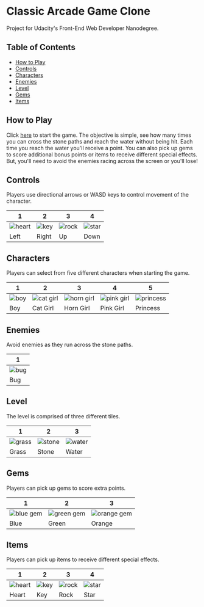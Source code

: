 # Classic Arcade Game Clone

Project for Udacity's Front-End Web Developer Nanodegree.

## Table of Contents

* [How to Play](#how-to-play)
* [Controls](#controls)
* [Characters](#characters)
* [Enemies](#enemies)
* [Level](#level)
* [Gems](#gems)
* [Items](#items)

## How to Play

Click [here](https://jamesparkes.github.io/classic-arcade-game-clone/) to start the game. The objective is simple, see how many times you can cross the stone paths and reach the water without being hit. Each time you reach the water you'll receive a point. You can also pick up gems to score additional bonus points or items to receive different special effects. But, you'll need to avoid the enemies racing across the screen or you'll lose!

## Controls

Players use directional arrows or WASD keys to control movement of the character.

| 1 | 2 | 3 | 4 |
| --- | --- | --- | --- |
| ![heart](https://raw.githubusercontent.com/jamesparkes/classic-arcade-game-clone/gh-pages/images/left-a.gif) | ![key](https://raw.githubusercontent.com/jamesparkes/classic-arcade-game-clone/gh-pages/images/right-d.gif) | ![rock](https://raw.githubusercontent.com/jamesparkes/classic-arcade-game-clone/gh-pages/images/up-w.gif) | ![star](https://raw.githubusercontent.com/jamesparkes/classic-arcade-game-clone/gh-pages/images/down-s.gif)
| Left | Right | Up | Down |

## Characters

Players can select from five different characters when starting the game.

| 1 | 2 | 3 | 4 | 5 |
| --- | --- | --- | --- | --- |
| ![boy](https://raw.githubusercontent.com/jamesparkes/classic-arcade-game-clone/gh-pages/images/char-boy.png) | ![cat girl](https://raw.githubusercontent.com/jamesparkes/classic-arcade-game-clone/gh-pages/images/char-cat-girl.png) | ![horn girl](https://raw.githubusercontent.com/jamesparkes/classic-arcade-game-clone/gh-pages/images/char-horn-girl.png) | ![pink girl](https://raw.githubusercontent.com/jamesparkes/classic-arcade-game-clone/gh-pages/images/char-pink-girl.png) | ![princess](https://raw.githubusercontent.com/jamesparkes/classic-arcade-game-clone/gh-pages/images/char-princess-girl.png)
| Boy | Cat Girl | Horn Girl | Pink Girl | Princess |

## Enemies

Avoid enemies as they run across the stone paths.

| 1 |
| --- |
| ![bug](https://raw.githubusercontent.com/jamesparkes/classic-arcade-game-clone/gh-pages/images/enemy-bug.png) |
| Bug |

## Level

The level is comprised of three different tiles.

| 1 | 2 | 3 |
| --- | --- | --- |
| ![grass](https://raw.githubusercontent.com/jamesparkes/classic-arcade-game-clone/gh-pages/images/block-grass.png) | ![stone](https://raw.githubusercontent.com/jamesparkes/classic-arcade-game-clone/gh-pages/images/block-stone.png) | ![water](https://raw.githubusercontent.com/jamesparkes/classic-arcade-game-clone/gh-pages/images/block-water.png) |
| Grass | Stone | Water |

## Gems

Players can pick up gems to score extra points.

| 1 | 2 | 3 |
| --- | --- | --- |
| ![blue gem](https://raw.githubusercontent.com/jamesparkes/classic-arcade-game-clone/gh-pages/images/gem-blue.png) | ![green gem](https://raw.githubusercontent.com/jamesparkes/classic-arcade-game-clone/gh-pages/images/gem-green.png) | ![orange gem](https://raw.githubusercontent.com/jamesparkes/classic-arcade-game-clone/gh-pages/images/gem-orange.png) |
| Blue | Green | Orange |

## Items

Players can pick up items to receive different special effects.

| 1 | 2 | 3 | 4 |
| --- | --- | --- | --- |
| ![heart](https://raw.githubusercontent.com/jamesparkes/classic-arcade-game-clone/gh-pages/images/heart.png) | ![key](https://raw.githubusercontent.com/jamesparkes/classic-arcade-game-clone/gh-pages/images/key.png) | ![rock](https://raw.githubusercontent.com/jamesparkes/classic-arcade-game-clone/gh-pages/images/rock.png) | ![star](https://raw.githubusercontent.com/jamesparkes/classic-arcade-game-clone/gh-pages/images/star.png)
| Heart | Key | Rock | Star |